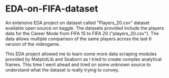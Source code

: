 # EDA-on-FIFA-dataset
An extensive EDA project on dataset called "Players_20.csv" dataset available open source on kaggle.
The datasets provided include the players data for the Career Mode from FIFA 15 to FIFA 20 ("players_20.csv"). The data allows multiple comparison of the same players across the last 6 version of the videogame.

This EDA project allowed me to learn some more data scraping modules provided by MatplotLib and Seaborn as I tried to create complex analytical frames.
This time I went ahead and tried on some unknown source to understand what the dataset is really trying to convey.
